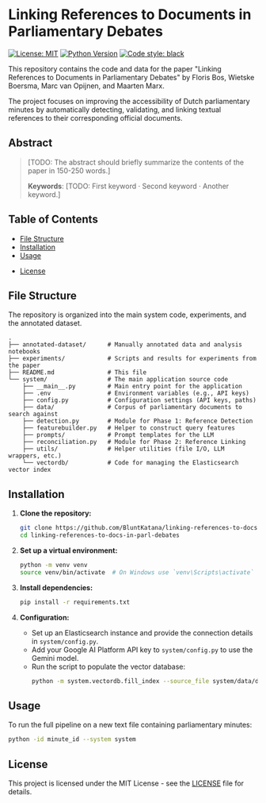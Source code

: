 # Linking References to Documents in Parliamentary Debates

[![License: MIT](https://img.shields.io/badge/License-MIT-yellow.svg)](https://opensource.org/licenses/MIT)
[![Python Version](https://img.shields.io/badge/python-3.9%2B-blue.svg)](https://www.python.org/downloads/)
[![Code style: black](https://img.shields.io/badge/code%20style-black-000000.svg)](https://github.com/psf/black)

This repository contains the code and data for the paper "Linking References to Documents in Parliamentary Debates" by Floris Bos, Wietske Boersma, Marc van Opijnen, and Maarten Marx.

The project focuses on improving the accessibility of Dutch parliamentary minutes by automatically detecting, validating, and linking textual references to their corresponding official documents.

## Abstract

> [TODO: The abstract should briefly summarize the contents of the paper in 150-250 words.]
>
> **Keywords**: [TODO: First keyword · Second keyword · Another keyword.]

## Table of Contents

- [File Structure](#file-structure)
- [Installation](#installation)
- [Usage](#usage)
<!-- - [Citation](#citation) -->
- [License](#license)

## File Structure

The repository is organized into the main system code, experiments, and the annotated dataset.

```
.
├── annotated-dataset/      # Manually annotated data and analysis notebooks
├── experiments/            # Scripts and results for experiments from the paper
├── README.md               # This file
└── system/                 # The main application source code
    ├── __main__.py         # Main entry point for the application
    ├── .env                # Environment variables (e.g., API keys)
    ├── config.py           # Configuration settings (API keys, paths)
    ├── data/               # Corpus of parliamentary documents to search against
    ├── detection.py        # Module for Phase 1: Reference Detection
    ├── featurebuilder.py   # Helper to construct query features
    ├── prompts/            # Prompt templates for the LLM
    ├── reconciliation.py   # Module for Phase 2: Reference Linking
    ├── utils/              # Helper utilities (file I/O, LLM wrappers, etc.)
    └── vectordb/           # Code for managing the Elasticsearch vector index
```

## Installation

1.  **Clone the repository:**

    ```bash
    git clone https://github.com/BluntKatana/linking-references-to-docs-in-parl-debates.git
    cd linking-references-to-docs-in-parl-debates
    ```

2.  **Set up a virtual environment:**

    ```bash
    python -m venv venv
    source venv/bin/activate  # On Windows use `venv\Scripts\activate`
    ```

3.  **Install dependencies:**

    ```bash
    pip install -r requirements.txt
    ```

4.  **Configuration:**
    - Set up an Elasticsearch instance and provide the connection details in `system/config.py`.
    - Add your Google AI Platform API key to `system/config.py` to use the Gemini model.
    - Run the script to populate the vector database:
      ```bash
      python -m system.vectordb.fill_index --source_file system/data/documents_2000-2025_hundred-each-year.csv
      ```

## Usage

To run the full pipeline on a new text file containing parliamentary minutes:

```bash
python -id minute_id --system system
```

<!-- ## Citation

If you use this work, please cite the following paper:

```bibtex
@inproceedings{Bos2025Linking,
  author    = {Bos, Floris and Boersma, Wietske and van Opijnen, Marc and Marx, Maarten},
  title     = {Linking References to Documents in Parliamentary Debates},
  booktitle = {[TODO: Conference or Journal Name]},
  year      = {2025},
  pages     = {[TODO: Page numbers]},
  publisher = {[TODO: Publisher]}
}
```
-->

## License

This project is licensed under the MIT License - see the [LICENSE](LICENSE) file for details.
